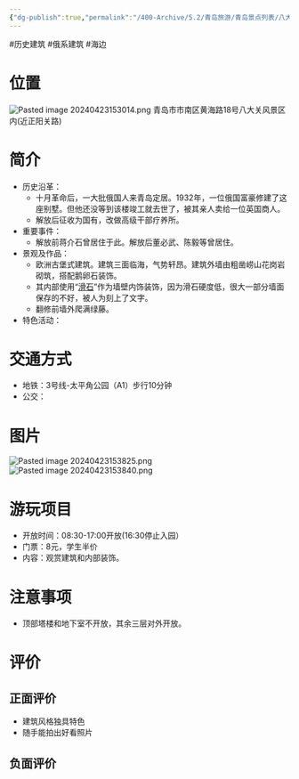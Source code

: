 ```yaml
---
{"dg-publish":true,"permalink":"/400-Archive/5.2/青岛旅游/青岛景点列表/八大关及其周边/花石楼/","tags":["历史建筑","俄系建筑","海边"]}
---
```


#历史建筑 #俄系建筑 #海边 
# 位置
![Pasted image 20240423153014.png](/img/user/800-%E5%85%B6%E4%BB%96/801-%E5%9B%BE%E7%89%87/Pasted%20image%2020240423153014.png)
青岛市市南区黄海路18号八大关风景区内(近正阳关路)
# 简介
- 历史沿革：
	- 十月革命后，一大批俄国人来青岛定居。1932年，一位俄国富豪修建了这座别墅。但他还没等到该楼竣工就去世了，被其亲人卖给一位英国商人。
	- 解放后征收为国有，改做高级干部疗养所。
- 重要事件：
	- 解放前蒋介石曾居住于此。解放后董必武、陈毅等曾居住。
- 景观及作品：
	- 欧洲古堡式建筑。建筑三面临海，气势轩昂。建筑外墙由粗凿崂山花岗岩砌筑，搭配鹅卵石装饰。
	- 其内部使用“[滑石](https://baike.baidu.com/item/%E6%BB%91%E7%9F%B3/465268?fromModule=lemma_inlink)”作为墙壁内饰装饰，因为滑石硬度低，很大一部分墙面保存的不好，被人为刻上了文字。
	- 翻修前墙外爬满绿藤。
- 特色活动：
# 交通方式
- 地铁：3号线-太平角公园（A1）步行10分钟
- 公交：
# 图片
![Pasted image 20240423153825.png](/img/user/800-%E5%85%B6%E4%BB%96/801-%E5%9B%BE%E7%89%87/Pasted%20image%2020240423153825.png)
![Pasted image 20240423153840.png](/img/user/800-%E5%85%B6%E4%BB%96/801-%E5%9B%BE%E7%89%87/Pasted%20image%2020240423153840.png)
# 游玩项目
- 开放时间：08:30-17:00开放(16:30停止入园）
- 门票：8元，学生半价
- 内容：观赏建筑和内部装饰。
# 注意事项
- 顶部塔楼和地下室不开放，其余三层对外开放。
# 评价
## 正面评价
- 建筑风格独具特色
- 随手能拍出好看照片
## 负面评价